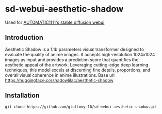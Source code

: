 # sd-webui-aesthetic-shadow

Used for [AUTOMATIC1111's stable diffusion webui](https://github.com/AUTOMATIC1111/stable-diffusion-webui)

## Introduction

Aesthetic Shadow is a 1.1b parameters visual transformer designed to evaluate the quality of anime images. It accepts high-resolution 1024x1024 images as input and provides a prediction score that quantifies the aesthetic appeal of the artwork. Leveraging cutting-edge deep learning techniques, this model excels at discerning fine details, proportions, and overall visual coherence in anime illustrations.
Base url https://huggingface.co/shadowlilac/aesthetic-shadow

## Installation

`git clone https://github.com/gluttony-10/sd-webui-aesthetic-shadow.git`
